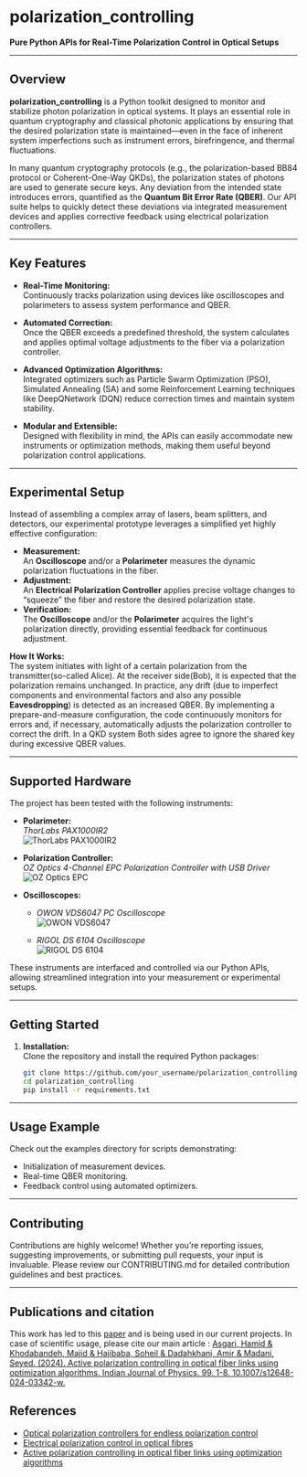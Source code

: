 # polarization_controlling

**Pure Python APIs for Real-Time Polarization Control in Optical Setups**

---

## Overview

**polarization_controlling** is a Python toolkit designed to monitor and stabilize photon polarization in optical systems. It plays an essential role in quantum cryptography and classical photonic applications by ensuring that the desired polarization state is maintained—even in the face of inherent system imperfections such as instrument errors, birefringence, and thermal fluctuations.

In many quantum cryptography protocols (e.g., the polarization-based BB84 protocol or Coherent-One-Way QKDs), the polarization states of photons are used to generate secure keys. Any deviation from the intended state introduces errors, quantified as the **Quantum Bit Error Rate (QBER)**. Our API suite helps to quickly detect these deviations via integrated measurement devices and applies corrective feedback using electrical polarization controllers.

---

## Key Features

- **Real-Time Monitoring:**  
  Continuously tracks polarization using devices like oscilloscopes and polarimeters to assess system performance and QBER.

- **Automated Correction:**  
  Once the QBER exceeds a predefined threshold, the system calculates and applies optimal voltage adjustments to the fiber via a polarization controller.

- **Advanced Optimization Algorithms:**  
  Integrated optimizers such as Particle Swarm Optimization (PSO), Simulated Annealing (SA) and some Reinforcement Learning techniques like DeepQNetwork (DQN) reduce correction times and maintain system stability.

- **Modular and Extensible:**  
  Designed with flexibility in mind, the APIs can easily accommodate new instruments or optimization methods, making them useful beyond polarization control applications.

---

## Experimental Setup

Instead of assembling a complex array of lasers, beam splitters, and detectors, our experimental prototype leverages a simplified yet highly effective configuration:
  
- **Measurement:**  
  An **Oscilloscope** and/or a **Polarimeter** measures the dynamic polarization fluctuations in the fiber.  
- **Adjustment:**  
  An **Electrical Polarization Controller** applies precise voltage changes to “squeeze” the fiber and restore the desired polarization state.
- **Verification:**  
  The **Oscilloscope** and/or the **Polarimeter** acquires the light's polarization directly, providing essential feedback for continuous adjustment.

**How It Works:**  
The system initiates with light of a certain polarization from the transmitter(so-called Alice). At the receiver side(Bob), it is expected that the polarization remains unchanged. In practice, any drift (due to imperfect components and environmental factors and also any possible **Eavesdropping**) is detected as an increased QBER. By implementing a prepare-and-measure configuration, the code continuously monitors for errors and, if necessary, automatically adjusts the polarization controller to correct the drift. In a QKD system Both sides agree to ignore the shared key during excessive QBER values.

---

## Supported Hardware

The project has been tested with the following instruments:

- **Polarimeter:**  
  *ThorLabs PAX1000IR2*  
  ![ThorLabs PAX1000IR2](images/Thorlabs_PAX1000IR2.jpg)  


- **Polarization Controller:**  
  *OZ Optics 4-Channel EPC Polarization Controller with USB Driver*  
  ![OZ Optics EPC](images/EPCDriver04ChannelUSB.jpg)  


- **Oscilloscopes:**  
  - *OWON VDS6047 PC Oscilloscope*  
    ![OWON VDS6047](images/OWON_VDS6074.webp)  

  - *RIGOL DS 6104 Oscilloscope*  
    ![RIGOL DS 6104](images/RIGOL_ds6104.jpg)  


These instruments are interfaced and controlled via our Python APIs, allowing streamlined integration into your measurement or experimental setups.

---

## Getting Started

1. **Installation:**  
   Clone the repository and install the required Python packages:
   ```bash
   git clone https://github.com/your_username/polarization_controlling.git
   cd polarization_controlling
   pip install -r requirements.txt

---

## Usage Example
Check out the examples directory for scripts demonstrating:
-  Initialization of measurement devices.
-  Real-time QBER monitoring.
-  Feedback control using automated optimizers.

---

## Contributing
Contributions are highly welcome! Whether you’re reporting issues, suggesting improvements, or submitting pull requests, your input is invaluable. 
Please review our CONTRIBUTING.md for detailed contribution guidelines and best practices.

---

## Publications and citation
This work has led to this [paper](publications/Active_polarization_controlling.pdf) and is being used in our current projects. In case of scientific usage, please cite our main article : [Asgari, Hamid & Khodabandeh, Majid & Hajibaba, Soheil & Dadahkhani, Amir & Madani, Seyed. (2024). Active polarization controlling in optical fiber links using optimization algorithms. Indian Journal of Physics. 99. 1-8. 10.1007/s12648-024-03342-w. ](https://www.researchgate.net/publication/382523272_Active_polarization_controlling_in_optical_fiber_links_using_optimization_algorithms)

## References

  - [Optical polarization controllers for endless polarization control](https://opg.optica.org/oe/fulltext.cfm?uri=oe-22-7-8259&id=282433)    
  - [Electrical polarization control in optical fibres](https://digital-library.theiet.org/doi/abs/10.1049/el.2011.1522)  
  - [Active polarization controlling in optical fiber links using optimization algorithms](https://www.researchgate.net/publication/382523272_Active_polarization_controlling_in_optical_fiber_links_using_optimization_algorithms)
